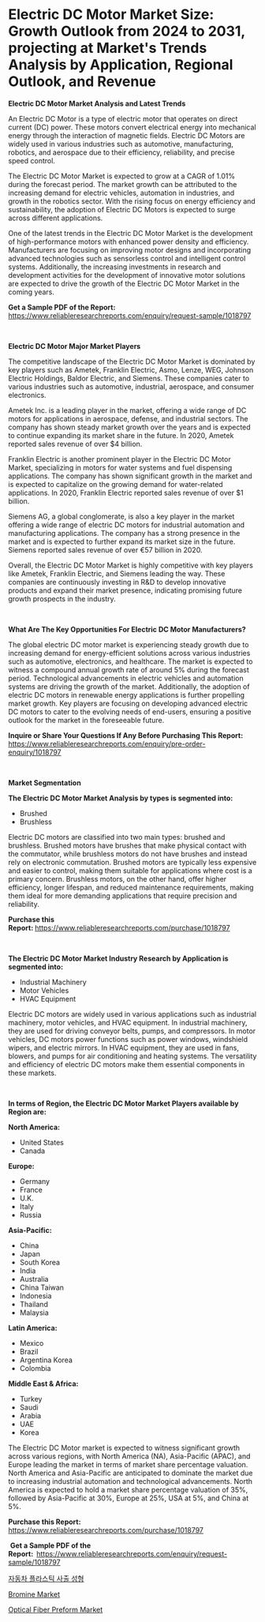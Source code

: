 <p><h1>Electric DC Motor Market Size: Growth Outlook from 2024 to 2031, projecting at Market's Trends Analysis by Application, Regional Outlook, and Revenue</h1></p><p><strong>Electric DC Motor Market Analysis and Latest Trends</strong></p>
<p><p>An Electric DC Motor is a type of electric motor that operates on direct current (DC) power. These motors convert electrical energy into mechanical energy through the interaction of magnetic fields. Electric DC Motors are widely used in various industries such as automotive, manufacturing, robotics, and aerospace due to their efficiency, reliability, and precise speed control.</p><p>The Electric DC Motor Market is expected to grow at a CAGR of 1.01% during the forecast period. The market growth can be attributed to the increasing demand for electric vehicles, automation in industries, and growth in the robotics sector. With the rising focus on energy efficiency and sustainability, the adoption of Electric DC Motors is expected to surge across different applications.</p><p>One of the latest trends in the Electric DC Motor Market is the development of high-performance motors with enhanced power density and efficiency. Manufacturers are focusing on improving motor designs and incorporating advanced technologies such as sensorless control and intelligent control systems. Additionally, the increasing investments in research and development activities for the development of innovative motor solutions are expected to drive the growth of the Electric DC Motor Market in the coming years.</p></p>
<p><strong>Get a Sample PDF of the Report:&nbsp;</strong> <a href="https://www.reliableresearchreports.com/enquiry/request-sample/1018797">https://www.reliableresearchreports.com/enquiry/request-sample/1018797</a></p>
<p>&nbsp;</p>
<p><strong>Electric DC Motor Major Market Players</strong></p>
<p><p>The competitive landscape of the Electric DC Motor Market is dominated by key players such as Ametek, Franklin Electric, Asmo, Lenze, WEG, Johnson Electric Holdings, Baldor Electric, and Siemens. These companies cater to various industries such as automotive, industrial, aerospace, and consumer electronics.</p><p>Ametek Inc. is a leading player in the market, offering a wide range of DC motors for applications in aerospace, defense, and industrial sectors. The company has shown steady market growth over the years and is expected to continue expanding its market share in the future. In 2020, Ametek reported sales revenue of over $4 billion.</p><p>Franklin Electric is another prominent player in the Electric DC Motor Market, specializing in motors for water systems and fuel dispensing applications. The company has shown significant growth in the market and is expected to capitalize on the growing demand for water-related applications. In 2020, Franklin Electric reported sales revenue of over $1 billion.</p><p>Siemens AG, a global conglomerate, is also a key player in the market offering a wide range of electric DC motors for industrial automation and manufacturing applications. The company has a strong presence in the market and is expected to further expand its market size in the future. Siemens reported sales revenue of over €57 billion in 2020.</p><p>Overall, the Electric DC Motor Market is highly competitive with key players like Ametek, Franklin Electric, and Siemens leading the way. These companies are continuously investing in R&D to develop innovative products and expand their market presence, indicating promising future growth prospects in the industry.</p></p>
<p>&nbsp;</p>
<p><strong>What Are The Key Opportunities For Electric DC Motor Manufacturers?</strong></p>
<p><p>The global electric DC motor market is experiencing steady growth due to increasing demand for energy-efficient solutions across various industries such as automotive, electronics, and healthcare. The market is expected to witness a compound annual growth rate of around 5% during the forecast period. Technological advancements in electric vehicles and automation systems are driving the growth of the market. Additionally, the adoption of electric DC motors in renewable energy applications is further propelling market growth. Key players are focusing on developing advanced electric DC motors to cater to the evolving needs of end-users, ensuring a positive outlook for the market in the foreseeable future.</p></p>
<p><strong>Inquire or Share Your Questions If Any Before Purchasing This Report:</strong> <a href="https://www.reliableresearchreports.com/enquiry/pre-order-enquiry/1018797">https://www.reliableresearchreports.com/enquiry/pre-order-enquiry/1018797</a></p>
<p>&nbsp;</p>
<p><strong>Market Segmentation</strong></p>
<p><strong>The Electric DC Motor Market Analysis by types is segmented into:</strong></p>
<p><ul><li>Brushed</li><li>Brushless</li></ul></p>
<p><p>Electric DC motors are classified into two main types: brushed and brushless. Brushed motors have brushes that make physical contact with the commutator, while brushless motors do not have brushes and instead rely on electronic commutation. Brushed motors are typically less expensive and easier to control, making them suitable for applications where cost is a primary concern. Brushless motors, on the other hand, offer higher efficiency, longer lifespan, and reduced maintenance requirements, making them ideal for more demanding applications that require precision and reliability.</p></p>
<p><strong>Purchase this Report:&nbsp;</strong><a href="https://www.reliableresearchreports.com/purchase/1018797">https://www.reliableresearchreports.com/purchase/1018797</a></p>
<p>&nbsp;</p>
<p><strong>The Electric DC Motor Market Industry Research by Application is segmented into:</strong></p>
<p><ul><li>Industrial Machinery</li><li>Motor Vehicles</li><li>HVAC Equipment</li></ul></p>
<p><p>Electric DC motors are widely used in various applications such as industrial machinery, motor vehicles, and HVAC equipment. In industrial machinery, they are used for driving conveyor belts, pumps, and compressors. In motor vehicles, DC motors power functions such as power windows, windshield wipers, and electric mirrors. In HVAC equipment, they are used in fans, blowers, and pumps for air conditioning and heating systems. The versatility and efficiency of electric DC motors make them essential components in these markets.</p></p>
<p>&nbsp;</p>
<p><strong>In terms of Region, the Electric DC Motor Market Players available by Region are:</strong></p>
<p>
    <p> <strong> North America: </strong>
        <ul>
            <li>United States</li>
            <li>Canada</li>
        </ul>
        </p> 
    <p> <strong> Europe: </strong>
        <ul>
            <li>Germany</li>
            <li>France</li>
            <li>U.K.</li>
            <li>Italy</li>
            <li>Russia</li>
        </ul>
        </p> 
    <p> <strong> Asia-Pacific: </strong>
        <ul>
            <li>China</li>
            <li>Japan</li>
            <li>South Korea</li>
            <li>India</li>
            <li>Australia</li>
            <li>China Taiwan</li>
            <li>Indonesia</li>
            <li>Thailand</li>
            <li>Malaysia</li>
        </ul>
        </p> 
    <p> <strong> Latin America: </strong>
        <ul>
            <li>Mexico</li>
            <li>Brazil</li>
            <li>Argentina Korea</li>
            <li>Colombia</li>
        </ul>
        </p> 
    <p> <strong> Middle East & Africa: </strong>
        <ul>
            <li>Turkey</li>
            <li>Saudi</li>
            <li>Arabia</li>
            <li>UAE</li>
            <li>Korea</li>
        </ul>
    </p>
    </p>
<p><p>The Electric DC Motor market is expected to witness significant growth across various regions, with North America (NA), Asia-Pacific (APAC), and Europe leading the market in terms of market share percentage valuation. North America and Asia-Pacific are anticipated to dominate the market due to increasing industrial automation and technological advancements. North America is expected to hold a market share percentage valuation of 35%, followed by Asia-Pacific at 30%, Europe at 25%, USA at 5%, and China at 5%.</p></p>
<p><strong>Purchase this Report: </strong><a href="https://www.reliableresearchreports.com/purchase/1018797">https://www.reliableresearchreports.com/purchase/1018797</a></p>
<p>&nbsp;<strong>Get a Sample PDF of the Report:&nbsp;&nbsp;</strong><a href="https://www.reliableresearchreports.com/enquiry/request-sample/1018797">https://www.reliableresearchreports.com/enquiry/request-sample/1018797</a></p>
<p><strong></strong></p>
<p><p><a href="https://github.com/vss5505pa7z1p/Market-Research-Report-List-1/blob/main/98522858003.md">자동차 플라스틱 사출 성형</a></p><p><a href="https://circular-yam-9b9.notion.site/Bromine-Market-Challenges-Opportunities-and-Growth-Drivers-and-Major-Market-Players-forecasted-fo-5aa8faf0857846ce8e6b72a2ed9b075a">Bromine Market</a></p><p><a href="https://copper-carbon-84f.notion.site/Optical-Fiber-Preform-Market-Size-Evaluating-its-Market-Trends-Growth-and-Projections-2024-2031-8f794d48510a41a69b120258fc96291a">Optical Fiber Preform Market</a></p></p>